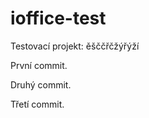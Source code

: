﻿ioffice-test
============

Testovací projekt: ěšččřčžýřýží

První commit.

Druhý commit.

Třetí commit.
